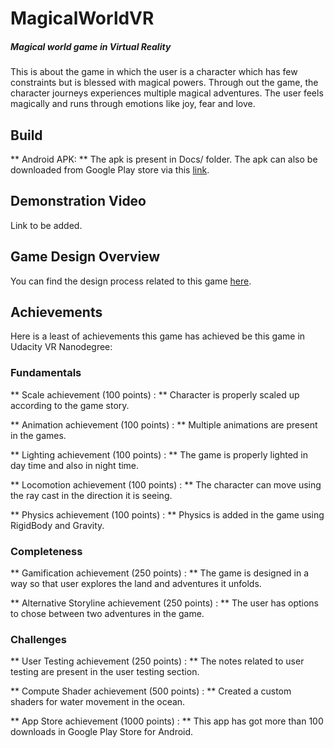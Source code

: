 # MagicalWorldVR
##### Magical world game in Virtual Reality

This is about the game in which the user is a character which has few constraints but is blessed with magical powers. Through out the game, the character journeys experiences multiple magical adventures.
The user feels magically and runs through emotions like joy, fear and love.

## Build
** Android APK: ** The apk is present in Docs/ folder. The apk can also be downloaded from Google Play store via this [link](https://play.google.com/store/apps/details?id=com.studio.innovation.magical).

## Demonstration Video

Link to be added.

## Game Design Overview

You can find the design process related to this game [here](https://medium.com/@chaitiagrawal/vr-the-magical-world-de074030324c).

## Achievements

Here is a least of achievements this game has achieved be this game in Udacity VR Nanodegree:

### Fundamentals
** Scale achievement (100 points) : **  Character is properly scaled up according to the game story.

** Animation achievement (100 points) : ** Multiple animations are present in the games.  

** Lighting achievement (100 points) : **  The game is properly lighted in day time and also in night time.  

** Locomotion achievement (100 points) : ** The character can move using the ray cast in the direction it is seeing.

** Physics achievement (100 points) : ** Physics is added in the game using RigidBody and Gravity.

### Completeness

** Gamification achievement (250 points) : ** The game is designed in a way so that user explores the land and adventures it unfolds.

** Alternative Storyline achievement (250 points) : ** The user has options to chose between two adventures in the game.

### Challenges
** User Testing achievement (250 points) : ** The notes related to user testing are present in the user testing section.

** Compute Shader achievement (500 points) : ** Created a custom shaders for water movement in the ocean.

** App Store achievement (1000 points) : ** This app has got more than 100 downloads in Google Play Store for Android.